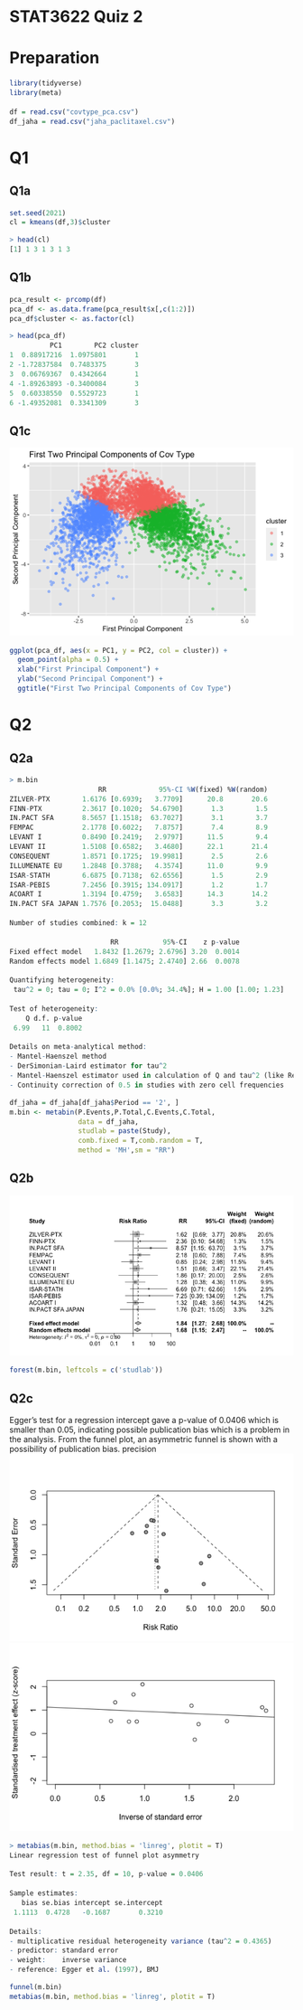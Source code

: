 # STAT3622 Quiz 2
# Preparation
```r
library(tidyverse)
library(meta)

df = read.csv("covtype_pca.csv")
df_jaha = read.csv("jaha_paclitaxel.csv")
```
# Q1
## Q1a
```r
set.seed(2021)
cl = kmeans(df,3)$cluster
```
```r
> head(cl)
[1] 1 3 1 3 1 3
```

## Q1b
```r
pca_result <- prcomp(df)
pca_df <- as.data.frame(pca_result$x[,c(1:2)])
pca_df$cluster <- as.factor(cl)
```
```r
> head(pca_df)
          PC1        PC2 cluster
1  0.88917216  1.0975801       1
2 -1.72837584  0.7483375       3
3  0.06769367  0.4342664       1
4 -1.89263893 -0.3400084       3
5  0.60338550  0.5529723       1
6 -1.49352081  0.3341309       3
```

## Q1c
![alt text](./results/q1c.png "q1c")
```r
ggplot(pca_df, aes(x = PC1, y = PC2, col = cluster)) + 
  geom_point(alpha = 0.5) +
  xlab("First Principal Component") +
  ylab("Second Principal Component") +
  ggtitle("First Two Principal Components of Cov Type")
```

# Q2
## Q2a
```r
> m.bin
                      RR             95%-CI %W(fixed) %W(random)
ZILVER-PTX        1.6176 [0.6939;   3.7709]      20.8       20.6
FINN-PTX          2.3617 [0.1020;  54.6790]       1.3        1.5
IN.PACT SFA       8.5657 [1.1518;  63.7027]       3.1        3.7
FEMPAC            2.1778 [0.6022;   7.8757]       7.4        8.9
LEVANT I          0.8490 [0.2419;   2.9797]      11.5        9.4
LEVANT II         1.5108 [0.6582;   3.4680]      22.1       21.4
CONSEQUENT        1.8571 [0.1725;  19.9981]       2.5        2.6
ILLUMENATE EU     1.2848 [0.3788;   4.3574]      11.0        9.9
ISAR-STATH        6.6875 [0.7138;  62.6556]       1.5        2.9
ISAR-PEBIS        7.2456 [0.3915; 134.0917]       1.2        1.7
ACOART I          1.3194 [0.4759;   3.6583]      14.3       14.2
IN.PACT SFA JAPAN 1.7576 [0.2053;  15.0488]       3.3        3.2

Number of studies combined: k = 12

                         RR           95%-CI    z p-value
Fixed effect model   1.8432 [1.2679; 2.6796] 3.20  0.0014
Random effects model 1.6849 [1.1475; 2.4740] 2.66  0.0078

Quantifying heterogeneity:
 tau^2 = 0; tau = 0; I^2 = 0.0% [0.0%; 34.4%]; H = 1.00 [1.00; 1.23]

Test of heterogeneity:
    Q d.f. p-value
 6.99   11  0.8002

Details on meta-analytical method:
- Mantel-Haenszel method
- DerSimonian-Laird estimator for tau^2
- Mantel-Haenszel estimator used in calculation of Q and tau^2 (like RevMan 5)
- Continuity correction of 0.5 in studies with zero cell frequencies
```
```r
df_jaha = df_jaha[df_jaha$Period == '2', ]
m.bin <- metabin(P.Events,P.Total,C.Events,C.Total,
                 data = df_jaha,
                 studlab = paste(Study),
                 comb.fixed = T,comb.random = T,
                 method = 'MH',sm = "RR")
```
## Q2b
![alt text](./results/q2b.png "q2b")
```r
forest(m.bin, leftcols = c('studlab'))
```

## Q2c
Egger’s test for a regression intercept gave a p-value of 0.0406 which is smaller than 0.05, indicating possible publication bias which is a problem in the analysis. From the funnel plot, an asymmetric funnel is shown with a possibility of publication bias.
precision
![alt text](./results/q2c.png "q2c")
![alt text](./results/q2d.png "q2d")
```r
> metabias(m.bin, method.bias = 'linreg', plotit = T)
Linear regression test of funnel plot asymmetry

Test result: t = 2.35, df = 10, p-value = 0.0406

Sample estimates:
   bias se.bias intercept se.intercept
 1.1113  0.4728   -0.1687       0.3210

Details:
- multiplicative residual heterogeneity variance (tau^2 = 0.4365)
- predictor: standard error
- weight:    inverse variance
- reference: Egger et al. (1997), BMJ
```
```r
funnel(m.bin)
metabias(m.bin, method.bias = 'linreg', plotit = T)
```